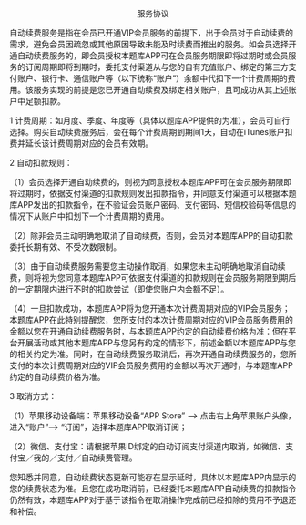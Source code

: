 <p align="center" dir="auto">服务协议</p>
<p>自动续费服务是指在会员已开通VIP会员服务的前提下，出于会员对于自动续费的需求，避免会员因疏忽或其他原因导致未能及时续费而推出的服务。如会员选择开通自动续费服务的，即会员授权本题库APP可在会员服务期限即将过期时或会员服务的订阅周期即将到期时，委托支付渠道从与您的自有充值账户、绑定的第三方支付账户、银行卡、通信账户等（以下统称“账户”）余额中代扣下一个计费周期的费用。该服务实现的前提是您已开通自动续费及绑定相关账户，且可成功从其上述账户中足额扣款。
</p><p>1&nbsp;计费周期：如月度、季度、年度等（具体以题库APP提供的为准），会员可自行选择。购买自动续费服务后，会在每个计费周期到期间1天，自动在iTunes账户扣费并延长该计费周期对应的会员有效期。
</p><p>2&nbsp;自动扣款规则：
</p><p>（1）会员选择开通自动续费的，则视为同意授权本题库APP可在会员服务期限即将过期时，依据支付渠道的扣款规则发出扣款指令，并同意支付渠道可以根据本题库APP发出的扣款指令，在不验证会员账户密码、支付密码、短信校验码等信息的情况下从账户中扣划下一个计费周期的费用。
</p><p>（2）除非会员主动明确地取消了自动续费，否则，会员对本题库APP的自动扣款委托长期有效、不受次数限制。
</p><p>（3）由于自动续费服务需要您主动操作取消，如果您未主动明确地取消自动续费，则将视为您同意本题库APP可依据支付渠道的扣款规则在会员服务期限到期后的一定期限内进行不时的扣款尝试（即使您账户内金额不足）。
</p><p>（4）一旦扣款成功，本题库APP将为您开通本次计费周期对应的VIP会员服务；本题库APP在此特别提醒您，您所支付的本次计费周期对应的VIP会员服务费用的金额以您在开通自动续费服务时，与本题库APP约定的自动续费价格为准：但在平台开展活动或其他本题库APP与您另有约定的情形下，前述金额以本题库APP与您的相关约定为准。同时，在自动续费服务取消后，再次开通自动续费服务的，您所支付的本次计费周期对应的VIP会员服务费用的金额以再次开通时，与本题库APP约定的自动续费价格为准。
</p><p>3&nbsp;取消方式：
</p><p>（1）苹果移动设备端：苹果移动设备“APP&nbsp;Store”&nbsp;--&gt;&nbsp;点击右上角苹果账户头像，进入“账户”--&gt;&nbsp;“订阅”，选择本题库APP取消订阅；
</p><p>（2）微信、支付宝：请根据苹果ID绑定的自动订阅支付渠道内取消，如微信、支付宝／我的／支付／自动续费管理。
</p><p>您知悉并同意，自动续费状态更新可能存在显示延时，具体以本题库APP内显示的您的续费状态为准。且您在成功取消前，已经委托本题库APP自动续费的扣款指令仍然有效，本题库APP对于基于该指令在取消操作完成前已经扣除的费用不予退还和补偿。</p><p><br></p>
